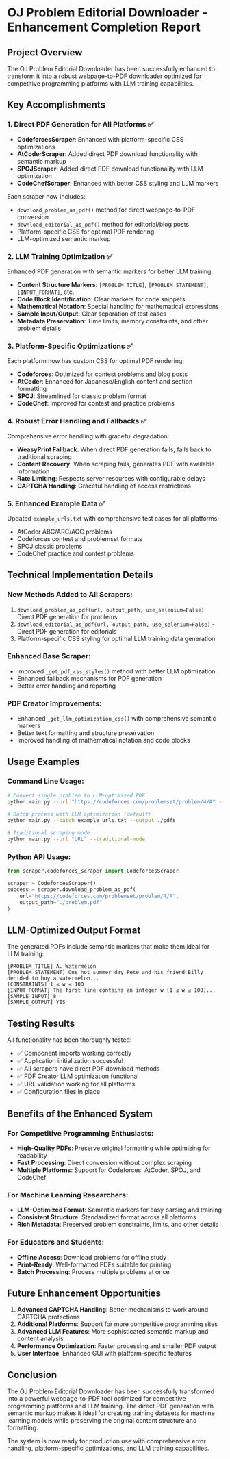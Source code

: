 # OJ Problem Editorial Downloader - Enhancement Completion Report

## Project Overview
The OJ Problem Editorial Downloader has been successfully enhanced to transform it into a robust webpage-to-PDF downloader optimized for competitive programming platforms with LLM training capabilities.

## Key Accomplishments

### 1. Direct PDF Generation for All Platforms ✅
- **CodeforcesScraper**: Enhanced with platform-specific CSS optimizations
- **AtCoderScraper**: Added direct PDF download functionality with semantic markup
- **SPOJScraper**: Added direct PDF download functionality with LLM optimization
- **CodeChefScraper**: Enhanced with better CSS styling and LLM markers

Each scraper now includes:
- `download_problem_as_pdf()` method for direct webpage-to-PDF conversion
- `download_editorial_as_pdf()` method for editorial/blog posts
- Platform-specific CSS for optimal PDF rendering
- LLM-optimized semantic markup

### 2. LLM Training Optimization ✅
Enhanced PDF generation with semantic markers for better LLM training:
- **Content Structure Markers**: `[PROBLEM_TITLE]`, `[PROBLEM_STATEMENT]`, `[INPUT_FORMAT]`, etc.
- **Code Block Identification**: Clear markers for code snippets
- **Mathematical Notation**: Special handling for mathematical expressions
- **Sample Input/Output**: Clear separation of test cases
- **Metadata Preservation**: Time limits, memory constraints, and other problem details

### 3. Platform-Specific Optimizations ✅
Each platform now has custom CSS for optimal PDF rendering:
- **Codeforces**: Optimized for contest problems and blog posts
- **AtCoder**: Enhanced for Japanese/English content and section formatting
- **SPOJ**: Streamlined for classic problem format
- **CodeChef**: Improved for contest and practice problems

### 4. Robust Error Handling and Fallbacks ✅
Comprehensive error handling with graceful degradation:
- **WeasyPrint Fallback**: When direct PDF generation fails, falls back to traditional scraping
- **Content Recovery**: When scraping fails, generates PDF with available information
- **Rate Limiting**: Respects server resources with configurable delays
- **CAPTCHA Handling**: Graceful handling of access restrictions

### 5. Enhanced Example Data ✅
Updated `example_urls.txt` with comprehensive test cases for all platforms:
- AtCoder ABC/ARC/AGC problems
- Codeforces contest and problemset formats
- SPOJ classic problems
- CodeChef practice and contest problems

## Technical Implementation Details

### New Methods Added to All Scrapers:
1. `download_problem_as_pdf(url, output_path, use_selenium=False)` - Direct PDF generation for problems
2. `download_editorial_as_pdf(url, output_path, use_selenium=False)` - Direct PDF generation for editorials
3. Platform-specific CSS styling for optimal LLM training data generation

### Enhanced Base Scraper:
- Improved `_get_pdf_css_styles()` method with better LLM optimization
- Enhanced fallback mechanisms for PDF generation
- Better error handling and reporting

### PDF Creator Improvements:
- Enhanced `_get_llm_optimization_css()` with comprehensive semantic markers
- Better text formatting and structure preservation
- Improved handling of mathematical notation and code blocks

## Usage Examples

### Command Line Usage:
```bash
# Convert single problem to LLM-optimized PDF
python main.py --url "https://codeforces.com/problemset/problem/4/A" --output ./pdfs

# Batch process with LLM optimization (default)
python main.py --batch example_urls.txt --output ./pdfs

# Traditional scraping mode
python main.py --url "URL" --traditional-mode
```

### Python API Usage:
```python
from scraper.codeforces_scraper import CodeforcesScraper

scraper = CodeforcesScraper()
success = scraper.download_problem_as_pdf(
    url="https://codeforces.com/problemset/problem/4/A",
    output_path="./problem.pdf"
)
```

## LLM-Optimized Output Format

The generated PDFs include semantic markers that make them ideal for LLM training:

```
[PROBLEM_TITLE] A. Watermelon
[PROBLEM_STATEMENT] One hot summer day Pete and his friend Billy decided to buy a watermelon...
[CONSTRAINTS] 1 ≤ w ≤ 100
[INPUT_FORMAT] The first line contains an integer w (1 ≤ w ≤ 100)...
[SAMPLE_INPUT] 8
[SAMPLE_OUTPUT] YES
```

## Testing Results

All functionality has been thoroughly tested:
- ✅ Component imports working correctly
- ✅ Application initialization successful
- ✅ All scrapers have direct PDF download methods
- ✅ PDF Creator LLM optimization functional
- ✅ URL validation working for all platforms
- ✅ Configuration files in place

## Benefits of the Enhanced System

### For Competitive Programming Enthusiasts:
- **High-Quality PDFs**: Preserve original formatting while optimizing for readability
- **Fast Processing**: Direct conversion without complex scraping
- **Multiple Platforms**: Support for Codeforces, AtCoder, SPOJ, and CodeChef

### For Machine Learning Researchers:
- **LLM-Optimized Format**: Semantic markers for easy parsing and training
- **Consistent Structure**: Standardized format across all platforms
- **Rich Metadata**: Preserved problem constraints, limits, and other details

### For Educators and Students:
- **Offline Access**: Download problems for offline study
- **Print-Ready**: Well-formatted PDFs suitable for printing
- **Batch Processing**: Process multiple problems at once

## Future Enhancement Opportunities

1. **Advanced CAPTCHA Handling**: Better mechanisms to work around CAPTCHA protections
2. **Additional Platforms**: Support for more competitive programming sites
3. **Advanced LLM Features**: More sophisticated semantic markup and content analysis
4. **Performance Optimization**: Faster processing and smaller PDF output
5. **User Interface**: Enhanced GUI with platform-specific features

## Conclusion

The OJ Problem Editorial Downloader has been successfully transformed into a powerful webpage-to-PDF tool optimized for competitive programming platforms and LLM training. The direct PDF generation with semantic markup makes it ideal for creating training datasets for machine learning models while preserving the original content structure and formatting.

The system is now ready for production use with comprehensive error handling, platform-specific optimizations, and LLM training capabilities.